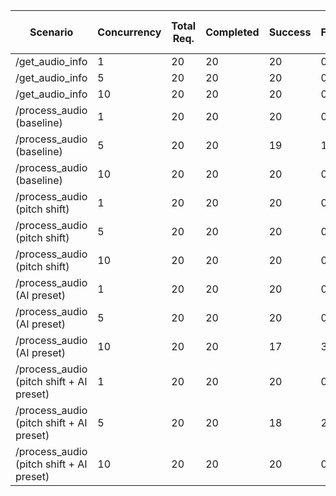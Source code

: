 | Scenario                            | Concurrency | Total Req. | Completed | Success | Failed | Avg RPS | Avg Latency (ms) | P50 Latency (ms) | P90 Latency (ms) | P99 Latency (ms) | Error Rate (%) | Avg Bytes Recv. |
|-------------------------------------|-------------|------------|-----------|---------|--------|---------|------------------|------------------|------------------|------------------|----------------|-----------------|
| /get_audio_info                     | 1           | 20         | 20        | 20      | 0      | 0.13       | 76733.73            | 74112.23            | 142010.13            | 154353.89            | 0.00             | N/A             |
| /get_audio_info                     | 5           | 20         | 20        | 20      | 0      | 0.13       | 134839.53            | 132971.80            | 139463.38            | 150873.14            | 0.00             | N/A             |
| /get_audio_info                     | 10          | 20         | 20        | 20      | 0      | 0.13       | 120693.27            | 120695.07            | 155035.28            | 155047.44            | 0.00             | N/A             |
| /process_audio (baseline)           | 1           | 20         | 20        | 20      | 0      | 0.28       | 71753.11            | 71767.82            | 72220.55            | 72570.40            | 0.00             | 37404720.0      |
| /process_audio (baseline)           | 5           | 20         | 20        | 19      | 1      | 0.07       | 46873.99            | 37019.72            | 37730.36            | 250259.17            | 5.00             | 33686243.0      |
| /process_audio (baseline)           | 10          | 20         | 20        | 20      | 0      | 0.47       | 38650.95            | 39625.27            | 42492.29            | 42913.98            | 0.00             | 28667018.8      |
| /process_audio (pitch shift)        | 1           | 20         | 20        | 20      | 0      | 0.21       | 95075.50            | 95277.30            | 96948.24            | 97062.08            | 0.00             | 32245547.4      |
| /process_audio (pitch shift)        | 5           | 20         | 20        | 20      | 0      | 0.22       | 79083.78            | 86946.83            | 88944.26            | 89273.81            | 0.00             | 28869153.2      |
| /process_audio (pitch shift)        | 10          | 20         | 20        | 20      | 0      | 0.20       | 96182.72            | 97934.46            | 99479.04            | 100186.20            | 0.00             | 32059210.8      |
| /process_audio (AI preset)          | 1           | 20         | 20        | 20      | 0      | 0.33       | 40387.62            | 43305.09            | 46707.64            | 58606.42            | 0.00             | 29491610.6      |
| /process_audio (AI preset)          | 5           | 20         | 20        | 20      | 0      | 0.38       | 42499.12            | 40828.44            | 52175.35            | 52785.57            | 0.00             | 31729930.2      |
| /process_audio (AI preset)          | 10          | 20         | 20        | 17      | 3      | 0.07       | 63857.22            | 39243.78            | 69238.60            | 300864.40            | 15.00             | 27020842.6      |
| /process_audio (pitch shift + AI preset) | 1           | 20         | 20        | 20      | 0      | 0.23       | 80636.33            | 83345.09            | 85579.09            | 86059.15            | 0.00             | 25556341.2      |
| /process_audio (pitch shift + AI preset) | 5           | 20         | 20        | 18      | 2      | 0.07       | 98368.72            | 79081.03            | 103121.10            | 300256.47            | 10.00             | 26045059.2      |
| /process_audio (pitch shift + AI preset) | 10          | 20         | 20        | 20      | 0      | 0.20       | 92611.93            | 96117.42            | 98209.39            | 99121.86            | 0.00             | 31503079.8      |
